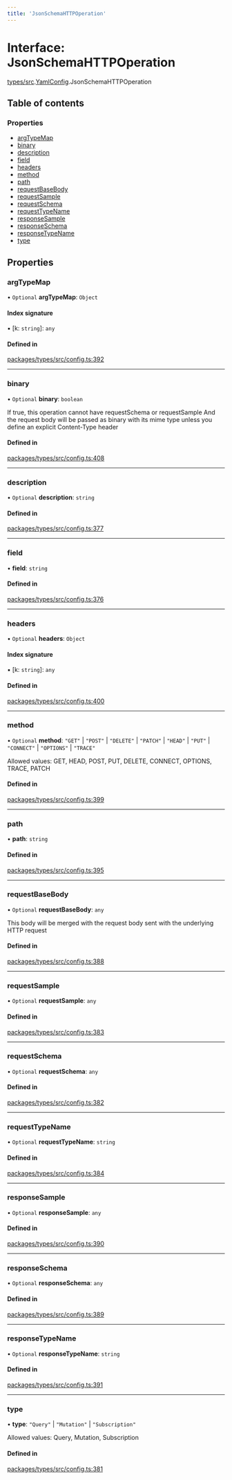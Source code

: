 ```yaml
---
title: 'JsonSchemaHTTPOperation'
---
```


# Interface: JsonSchemaHTTPOperation

[types/src](../modules/types_src).[YamlConfig](../modules/types_src.YamlConfig).JsonSchemaHTTPOperation

## Table of contents

### Properties

- [argTypeMap](types_src.YamlConfig.JsonSchemaHTTPOperation#argtypemap)
- [binary](types_src.YamlConfig.JsonSchemaHTTPOperation#binary)
- [description](types_src.YamlConfig.JsonSchemaHTTPOperation#description)
- [field](types_src.YamlConfig.JsonSchemaHTTPOperation#field)
- [headers](types_src.YamlConfig.JsonSchemaHTTPOperation#headers)
- [method](types_src.YamlConfig.JsonSchemaHTTPOperation#method)
- [path](types_src.YamlConfig.JsonSchemaHTTPOperation#path)
- [requestBaseBody](types_src.YamlConfig.JsonSchemaHTTPOperation#requestbasebody)
- [requestSample](types_src.YamlConfig.JsonSchemaHTTPOperation#requestsample)
- [requestSchema](types_src.YamlConfig.JsonSchemaHTTPOperation#requestschema)
- [requestTypeName](types_src.YamlConfig.JsonSchemaHTTPOperation#requesttypename)
- [responseSample](types_src.YamlConfig.JsonSchemaHTTPOperation#responsesample)
- [responseSchema](types_src.YamlConfig.JsonSchemaHTTPOperation#responseschema)
- [responseTypeName](types_src.YamlConfig.JsonSchemaHTTPOperation#responsetypename)
- [type](types_src.YamlConfig.JsonSchemaHTTPOperation#type)

## Properties

### argTypeMap

• `Optional` **argTypeMap**: `Object`

#### Index signature

▪ [k: `string`]: `any`

#### Defined in

[packages/types/src/config.ts:392](https://github.com/Urigo/graphql-mesh/blob/master/packages/types/src/config.ts#L392)

___

### binary

• `Optional` **binary**: `boolean`

If true, this operation cannot have requestSchema or requestSample
And the request body will be passed as binary with its mime type
unless you define an explicit Content-Type header

#### Defined in

[packages/types/src/config.ts:408](https://github.com/Urigo/graphql-mesh/blob/master/packages/types/src/config.ts#L408)

___

### description

• `Optional` **description**: `string`

#### Defined in

[packages/types/src/config.ts:377](https://github.com/Urigo/graphql-mesh/blob/master/packages/types/src/config.ts#L377)

___

### field

• **field**: `string`

#### Defined in

[packages/types/src/config.ts:376](https://github.com/Urigo/graphql-mesh/blob/master/packages/types/src/config.ts#L376)

___

### headers

• `Optional` **headers**: `Object`

#### Index signature

▪ [k: `string`]: `any`

#### Defined in

[packages/types/src/config.ts:400](https://github.com/Urigo/graphql-mesh/blob/master/packages/types/src/config.ts#L400)

___

### method

• `Optional` **method**: ``"GET"`` | ``"POST"`` | ``"DELETE"`` | ``"PATCH"`` | ``"HEAD"`` | ``"PUT"`` | ``"CONNECT"`` | ``"OPTIONS"`` | ``"TRACE"``

Allowed values: GET, HEAD, POST, PUT, DELETE, CONNECT, OPTIONS, TRACE, PATCH

#### Defined in

[packages/types/src/config.ts:399](https://github.com/Urigo/graphql-mesh/blob/master/packages/types/src/config.ts#L399)

___

### path

• **path**: `string`

#### Defined in

[packages/types/src/config.ts:395](https://github.com/Urigo/graphql-mesh/blob/master/packages/types/src/config.ts#L395)

___

### requestBaseBody

• `Optional` **requestBaseBody**: `any`

This body will be merged with the request body sent with the underlying HTTP request

#### Defined in

[packages/types/src/config.ts:388](https://github.com/Urigo/graphql-mesh/blob/master/packages/types/src/config.ts#L388)

___

### requestSample

• `Optional` **requestSample**: `any`

#### Defined in

[packages/types/src/config.ts:383](https://github.com/Urigo/graphql-mesh/blob/master/packages/types/src/config.ts#L383)

___

### requestSchema

• `Optional` **requestSchema**: `any`

#### Defined in

[packages/types/src/config.ts:382](https://github.com/Urigo/graphql-mesh/blob/master/packages/types/src/config.ts#L382)

___

### requestTypeName

• `Optional` **requestTypeName**: `string`

#### Defined in

[packages/types/src/config.ts:384](https://github.com/Urigo/graphql-mesh/blob/master/packages/types/src/config.ts#L384)

___

### responseSample

• `Optional` **responseSample**: `any`

#### Defined in

[packages/types/src/config.ts:390](https://github.com/Urigo/graphql-mesh/blob/master/packages/types/src/config.ts#L390)

___

### responseSchema

• `Optional` **responseSchema**: `any`

#### Defined in

[packages/types/src/config.ts:389](https://github.com/Urigo/graphql-mesh/blob/master/packages/types/src/config.ts#L389)

___

### responseTypeName

• `Optional` **responseTypeName**: `string`

#### Defined in

[packages/types/src/config.ts:391](https://github.com/Urigo/graphql-mesh/blob/master/packages/types/src/config.ts#L391)

___

### type

• **type**: ``"Query"`` | ``"Mutation"`` | ``"Subscription"``

Allowed values: Query, Mutation, Subscription

#### Defined in

[packages/types/src/config.ts:381](https://github.com/Urigo/graphql-mesh/blob/master/packages/types/src/config.ts#L381)
